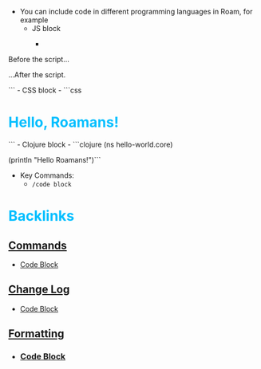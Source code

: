 - You can include code in different programming languages in Roam, for example
    - JS block
        - ```javascript
<!DOCTYPE HTML>
<html>

<body>

  <p>Before the script...</p>

  <script>
    alert( 'Hello, Roamans!' );
  </script>

  <p>...After the script.</p>

</body>

</html>```
    - CSS block
        - ```css
<style type="text/css">
h1 {
	color: DeepSkyBlue;
}
</style>

<h1>Hello, Roamans!</h1>```
    - Clojure block
        - ```clojure
(ns hello-world.core)

(println "Hello Roamans!")```
- Key Commands:
    - `/code block`

# Backlinks
## [ Commands](< Commands.md>)
- [Code Block](<Code Block.md>)

## [Change Log](<Change Log.md>)
- [Code Block](<Code Block.md>)

## [Formatting](<Formatting.md>)
- ### [Code Block](<Code Block.md>)

